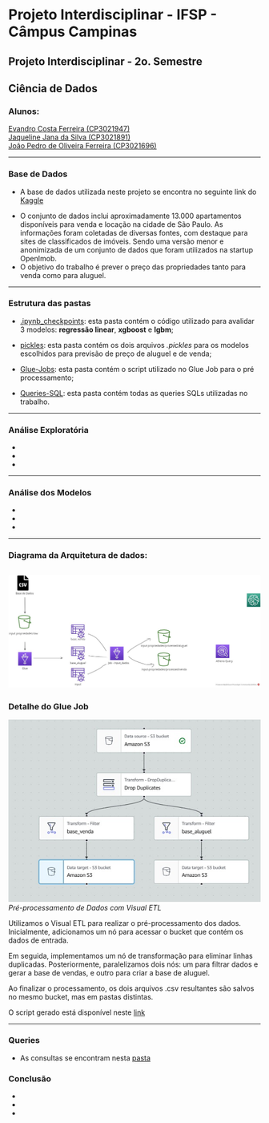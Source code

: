 # Projeto Interdisciplinar - IFSP - Câmpus Campinas
## Projeto Interdisciplinar - 2o. Semestre
## Ciência de Dados
### Alunos: 

[Evandro Costa Ferreira (CP3021947)](https://github.com/evandrocf4)<br>
[Jaqueline Jana da Silva (CP3021891)](https://github.com/JaquelineJana)<br>
[João Pedro de Oliveira Ferreira (CP3021696)](https://github.com/JPedroUNIVESP)


---


### Base de Dados
* A base de dados utilizada neste projeto se encontra no seguinte link do [Kaggle](https://www.kaggle.com/datasets/argonalyst/sao-paulo-real-estate-sale-rent-april-2019)
<!-- O dataset se refere a 13 mil propriedades à venda ou para alugar na cidade de São Paulo, Brasil.-->
* O conjunto de dados inclui aproximadamente 13.000 apartamentos disponíveis para venda e locação na cidade de São Paulo. As informações foram coletadas de diversas fontes, com destaque para sites de classificados de imóveis. Sendo uma versão menor e anonimizada de um conjunto de dados que foram utilizados na startup OpenImob.
* O objetivo do trabalho é prever o preço das propriedades tanto para venda como para aluguel.
---
### Estrutura das pastas
* [.ipynb_checkpoints](https://github.com/JPedroUNIVESP/ProjetoInterdisciplinar2-IFSP/tree/main/.ipynb_checkpoints): esta pasta contém o código utilizado para avalidar 3 modelos: __regressão linear__, __xgboost__ e __lgbm__;

* [pickles](https://github.com/JPedroUNIVESP/ProjetoInterdisciplinar2-IFSP/tree/main/pickles): esta pasta contém os dois arquivos _.pickles_ para os modelos escolhidos para previsão de preço de aluguel e de venda;

* [Glue-Jobs](https://github.com/JPedroUNIVESP/ProjetoInterdisciplinar2-IFSP/tree/main/Glue-Jobs): esta pasta contém o script utilizado no Glue Job para o pré processamento;

* [Queries-SQL](https://github.com/JPedroUNIVESP/ProjetoInterdisciplinar2-IFSP/tree/main/Queries-SQL): esta pasta contém todas as queries SQLs utilizadas no trabalho.

---
### Análise Exploratória
*
*
*
---
### Análise dos Modelos
*
*
*
---

### Diagrama da Arquitetura de dados:
![](https://github.com/JPedroUNIVESP/ProjetoInterdisciplinar2-IFSP/blob/main/img/AWS1.jpg)
----
### Detalhe do Glue Job
![](https://github.com/JPedroUNIVESP/ProjetoInterdisciplinar2-IFSP/blob/main/img/Glue-Job.jpg)
_Pré-processamento de Dados com Visual ETL_

Utilizamos o Visual ETL para realizar o pré-processamento dos dados. Inicialmente, adicionamos um nó para acessar o bucket que contém os dados de entrada.

Em seguida, implementamos um nó de transformação para eliminar linhas duplicadas. Posteriormente, paralelizamos dois nós: um para filtrar dados e gerar a base de vendas, e outro para criar a base de aluguel.

Ao finalizar o processamento, os dois arquivos .csv resultantes são salvos no mesmo bucket, mas em pastas distintas.

O script gerado está disponível neste [link](https://github.com/JPedroUNIVESP/ProjetoInterdisciplinar2-IFSP/blob/main/Glue-Jobs/glue-job.py)

---
### Queries
* As consultas se encontram nesta [pasta](https://github.com/JPedroUNIVESP/ProjetoInterdisciplinar2-IFSP/tree/main/Queries-SQL)

### Conclusão
*
*
*
